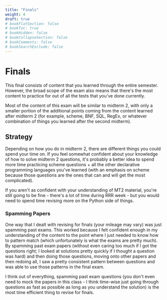 ```yaml
---
title: "Finals"
weight: 4
draft: true
# bookFlatSection: false
# bookToc: true
# bookHidden: false
# bookCollapseSection: false
# bookComments: false
# bookSearchExclude: false
---
```


# Finals

This final consists of content that you learned through the entire semester. However, the broad scope of the exam also means that there's the most content to practice for out of all the tests that you've done currently.

Most of the content of this exam will be similar to midterm 2, with only a smaller portion of the additional points coming from the content learned after midterm 2 (for example, scheme, BNF, SQL, RegEx, or whatever combination of things you learned after the second midterm).

## Strategy

Depending on how you do in midterm 2, there are different things you could spend your time on. If you feel somewhat confident about your knowledge of how to solve midterm 2 questions, it's probably a better idea to spend more time practicing scheme questions + all the other declarative programming languages you've learned (with an emphasis on scheme because those questions are the ones that can and will get the most complicated).

If you aren't as confident with your understanding of MT2 material, you're still going to be fine - there's a lot of time during RRR week - but you would need to spend time revising more on the Python side of things.

### Spamming Papers

One way that I dealt with revising for finals (your mileage may vary) was just spamming past exams. This worked because I felt confident enough in my understanding of the content to the point where I just needed to know how to pattern match (which unfortunately is what the exams are pretty much). By spamming past exam papers (without even caring too much if I got the questions right; I looked at solutions pretty quickly if I thought a question was hard) and then doing those questions, moving onto other papers and then redoing all, I saw a pretty consistent pattern between questions and was able to use those patterns in the final exam.

I think out of everything, spamming past exam questions (you don't even need to mock the papers in this class - I think time-wise just going through questions as fast as possible as long as you understand the solution) is the most time efficient thing to revise for finals.

